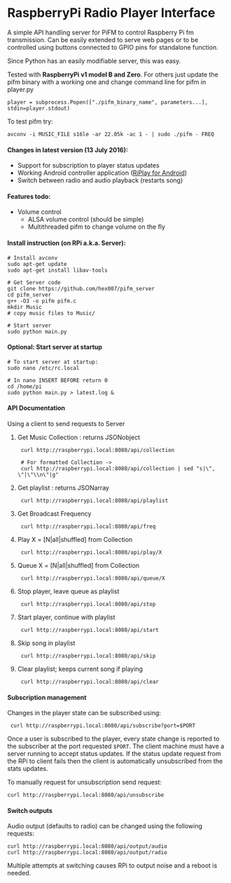 # RaspberryPi Radio Player Interface

A simple API handling server for PiFM to control Raspberry Pi fm transmission. Can be easily extended to serve web pages or to be controlled using buttons connected to GPIO pins for standalone function. 

Since Python has an easily modifiable server, this was easy. 


Tested with **RaspberryPi v1 model B and Zero**. For others just update the pifm binary with a working one and change command line for pifm in player.py

    player = subprocess.Popen(["./pifm_binary_name", parameters...], stdin=player.stdout)
    
To test pifm try:

    avconv -i MUSIC_FILE s16le -ar 22.05k -ac 1 - | sudo ./pifm - FREQ

#### Changes in latest version (13 July 2016):
- Support for subscription to player status updates
- Working Android controller application ([RiPlay for Android](https://github.com/hex007/pifm_client_android))
- Switch between radio and audio playback (restarts song)


#### Features todo:
- Volume control
    - ALSA volume control (should be simple)
    - Multithreaded pifm to change volume on the fly

#### Install instruction (on RPi a.k.a. Server):

    # Install avconv 
    sudo apt-get update
    sudo apt-get install libav-tools

    # Get Server code
    git clone https://github.com/hex007/pifm_server
    cd pifm_server
    g++ -O3 -o pifm pifm.c
    mkdir Music
    # copy music files to Music/

    # Start server
    sudo python main.py

#### Optional: Start server at startup

    # To start server at startup:
    sudo nano /etc/rc.local

    # In nano INSERT BEFORE return 0
    cd /home/pi
    sudo python main.py > latest.log &


#### API Documentation

Using a client to send requests to Server

1. Get Music Collection : returns JSONobject

        curl http://raspberrypi.local:8080/api/collection

        # For formatted Collection ->
        curl http://raspberrypi.local:8080/api/collection | sed "s|\", \"|\"\\n\"|g"

2. Get playlist : returns JSONarray

        curl http://raspberrypi.local:8080/api/playlist

3. Get Broadcast Frequency

        curl http://raspberrypi.local:8080/api/freq

4. Play X = [N|all|shuffled] from Collection

        curl http://raspberrypi.local:8080/api/play/X

5. Queue X = [N|all|shuffled] from Collection

        curl http://raspberrypi.local:8080/api/queue/X

6. Stop player, leave queue as playlist

        curl http://raspberrypi.local:8080/api/stop

7. Start player, continue with playlist

        curl http://raspberrypi.local:8080/api/start

8. Skip song in playlist

        curl http://raspberrypi.local:8080/api/skip

9. Clear playlist; keeps current song if playing

        curl http://raspberrypi.local:8080/api/clear

#### Subscription management

Changes in the player state can be subscribed using:

     curl http://raspberrypi.local:8080/api/subscribe?port=$PORT

Once a user is subscribed to the player, every state change is reported to the subscriber at the
 port requested `$PORT`. The client machine must have a server running to accept status updates.
 If the status update request from the RPi to client fails then the client is automatically
 unsubscribed from the stats updates.

To manually request for unsubscription send request:

    curl http://raspberrypi.local:8080/api/unsubscribe


#### Switch outputs

Audio output (defaults to radio) can be changed using the following requests:

    curl http://raspberrypi.local:8080/api/output/audio
    curl http://raspberrypi.local:8080/api/output/radio

Multiple attempts at switching causes RPi to output noise and a reboot is needed.